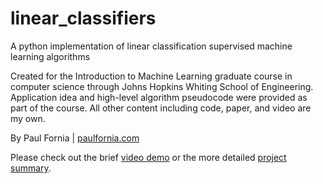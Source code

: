 # linear_classifiers

A python implementation of linear classification supervised machine learning algorithms

Created for the Introduction to Machine Learning graduate course in computer science 
through Johns Hopkins Whiting School of Engineering.
Application idea and high-level algorithm pseudocode 
were provided as part of the course.
All other content including code, paper, and video are my own. 

By Paul Fornia | [paulfornia.com](http://www.paulfornia.com)

Please check out the brief [video demo](https://youtu.be/ZldfwIE9GN8) or 
the more detailed [project summary](summary.pdf).

